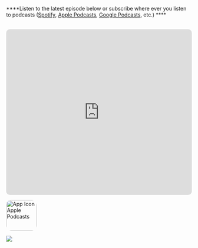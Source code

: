 ****Listen to the latest episode below or subscribe where ever you listen to podcasts ([Spotify](https://open.spotify.com/show/4KLJUFrqkSq60gdN1fOlNz), [Apple Podcasts](https://podcasts.apple.com/us/podcast/sap-on-azure-talk/id1557359410), [Google Podcasts](https://podcasts.google.com/feed/aHR0cHM6Ly9hbmNob3IuZm0vcy80ZmNhNmY5NC9wb2RjYXN0L3Jzcw), etc.) ****
<br><br>



<iframe src="https://embed.podcasts.apple.com/us/podcast/sap-on-azure-talk/id1557359410?itsct=podcast_box&amp;itscg=30200&amp;theme=auto" sandbox="allow-forms allow-popups allow-same-origin allow-scripts allow-top-navigation-by-user-activation" allow="autoplay *; encrypted-media *;" style="width: 100%; max-width: 660px; overflow: hidden; border-radius: 10px; background: transparent none repeat scroll 0% 0%;" height="450px" frameborder="0"></iframe>

<a href="https://podcasts.apple.com/us/podcast/sap-on-azure-talk/id1557359410?itsct=podcast_box&amp;itscg=30200" style="display: inline-block; overflow: hidden; border-radius: 13px; width: 83px; height: 83px;"><img src="https://tools.applemediaservices.com/api/badges/app-icon-podcasts/standard/en-us?size=83x83&amp;releaseDate=1617561060&h=0c5209bc730a194f6482e04d9ea64f47" alt="App Icon Apple Podcasts" style="border-radius: 13px; width: 83px; height: 83px;"></a>

<img src="https://tools-qr-production.s3.amazonaws.com/output/apple-toolbox/1d13f8acb9f80f787db1fef2f671163c/d9792f4987a62b6039be44d4531552f6.png">
